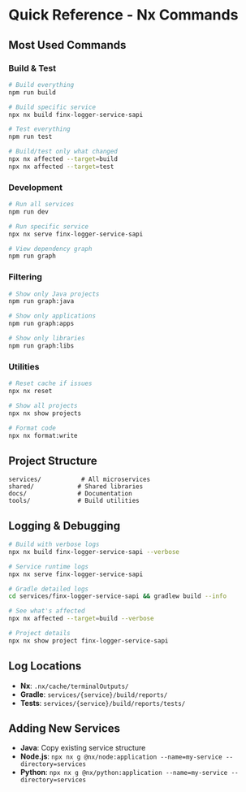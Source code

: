 # Quick Reference - Nx Commands

## Most Used Commands

### Build & Test
```bash
# Build everything
npm run build

# Build specific service
npx nx build finx-logger-service-sapi

# Test everything
npm run test

# Build/test only what changed
npx nx affected --target=build
npx nx affected --target=test
```

### Development
```bash
# Run all services
npm run dev

# Run specific service
npx nx serve finx-logger-service-sapi

# View dependency graph
npm run graph
```

### Filtering
```bash
# Show only Java projects
npm run graph:java

# Show only applications
npm run graph:apps

# Show only libraries
npm run graph:libs
```

### Utilities
```bash
# Reset cache if issues
npx nx reset

# Show all projects
npx nx show projects

# Format code
npx nx format:write
```

## Project Structure
```
services/           # All microservices
shared/            # Shared libraries
docs/              # Documentation
tools/             # Build utilities
```

## Logging & Debugging
```bash
# Build with verbose logs
npx nx build finx-logger-service-sapi --verbose

# Service runtime logs
npx nx serve finx-logger-service-sapi

# Gradle detailed logs
cd services/finx-logger-service-sapi && gradlew build --info

# See what's affected
npx nx affected --target=build --verbose

# Project details
npx nx show project finx-logger-service-sapi
```

## Log Locations
- **Nx**: `.nx/cache/terminalOutputs/`
- **Gradle**: `services/{service}/build/reports/`
- **Tests**: `services/{service}/build/reports/tests/`

## Adding New Services
- **Java**: Copy existing service structure
- **Node.js**: `npx nx g @nx/node:application --name=my-service --directory=services`
- **Python**: `npx nx g @nx/python:application --name=my-service --directory=services`